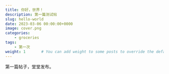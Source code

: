 ```yaml
---
title: 你好，世界！
description: 第一篇测试帖
slug: hello-world
date: 2023-03-06 00:00:00+0000
image: cover.png
categories:
    - groceries
tags:
    - 第一次
weight: 1       # You can add weight to some posts to override the default sorting (date descending)
---
```


第一篇帖子，堂堂发布。
